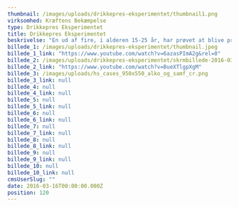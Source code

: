 ```yaml
---
thumbnail: /images/uploads/drikkepres-eksperimentet/thumbnail1.png
virksomhed: Kræftens Bekæmpelse
type: Drikkepres Eksperimentet
title: Drikkepres Eksperimentet
beskrivelse: "En ud af fire, i alderen 15-25 år, har prøvet at blive presset til at drikke alkohol af deres venner. Vores opgave var at italesætte problemet i øjenhøjde med målgruppen. Derfor satte vi en ung mand på en svær, men seværdig opgave: Sig nej tilalkohol – en hel aften – i selskab med dine bedste venner, og lad os se, hvad der sker. For at dokumentere vennernes reaktion, fulgte vi dem med skjult kamera – lige fra opvarmningen til dagen derpå. Resultatet skabte stor debat blandt de unge på de sociale medier, takket være den virale film, som du kan se lige her.\n\n"
billede_1: /images/uploads/drikkepres-eksperimentet/thumbnail.jpeg
billede_1_link: "https://www.youtube.com/watch?v=6azasPImA2g&rel=0"
billede_2: /images/uploads/drikkepres-eksperimentet/skrmbillede-2016-03-16-kl.-14.27.55.png
billede_2_link: "https://www.youtube.com/watch?v=BueXTlgpXgM"
billede_3: /images/uploads/hs_cases_950x550_alko_og_samf_cr.png
billede_3_link: null
billede_4: null
billede_4_link: null
billede_5: null
billede_5_link: null
billede_6: null
billede_6_link: null
billede_7: null
billede_7_link: null
billede_8: null
billede_8_link: null
billede_9: null
billede_9_link: null
billede_10: null
billede_10_link: null
cmsUserSlug: ""
date: 2016-03-16T00:00:00.000Z
position: 120
---
```


